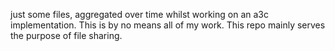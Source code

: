 just some files, aggregated over time whilst working on an a3c implementation. This is by no means all of my work. This repo mainly serves the purpose of file sharing.
